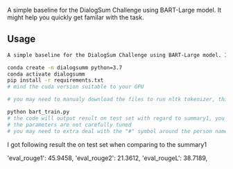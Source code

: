 A simple baseline for the DialogSum Challenge using BART-Large model. It might help you quickly get familar with the task.

## Usage
```sh
A simple baseline for the DialogSum Challenge using BART-Large model. It might help you quickly get familar with the task.

conda create -n dialogsumm python=3.7
conda activate dialogsumm
pip install -r requirements.txt
# mind the cuda version suitable to your GPU

# you may need to manualy download the files to run nltk tokenizer, this is very easy following https://www.nltk.org/data.html

python bart_train.py
# the code will output result on test set with regard to summary1, you can change it in the code.
# the parameters are not carefully tuned
# you may need to extra deal with the "#" symbol around the person name.

```


I got following result the on test set when comparing to the summary1

'eval_rouge1': 45.9458, 'eval_rouge2': 21.3612, 'eval_rougeL': 38.7189,
